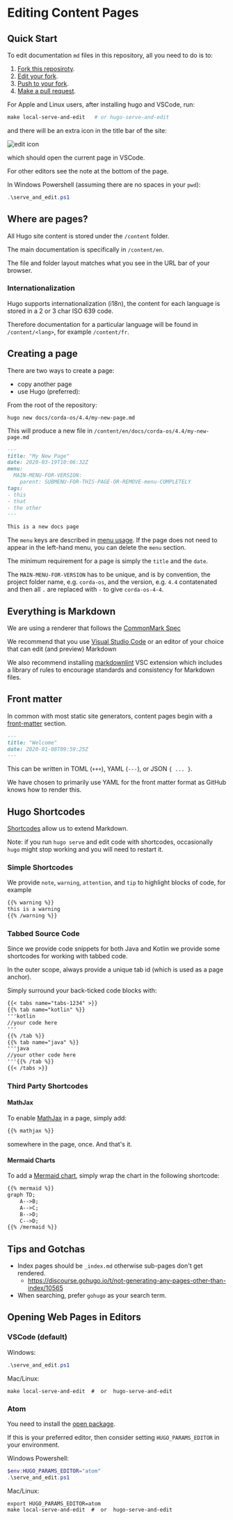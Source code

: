 # Editing Content Pages

## Quick Start

To edit documentation `md` files in this repository, all you need to do is to:

1. [Fork this reposiroty](https://guides.github.com/activities/forking/).
2. [Edit your fork](https://guides.github.com/activities/forking/#making-changes).
3. [Push to your fork](https://guides.github.com/activities/forking/#making-changes).
4. [Make a pull request](https://guides.github.com/activities/forking/#making-a-pull-request).

For Apple and Linux users, after installing hugo and VSCode, run:

```makefile
make local-serve-and-edit   # or hugo-serve-and-edit
```

and there will be an extra icon in the title bar of the site:

![edit icon](images/page-edit.png)

which should open the current page in VSCode.

For other editors see the note at the bottom of the page.

In Windows Powershell (assuming there are no spaces in your `pwd`):

```powershell
.\serve_and_edit.ps1
```

## Where are pages?

All Hugo site content is stored under the `/content` folder.

The main documentation is specifically in `/content/en`.

The file and folder layout matches what you see in the URL bar of your browser.

### Internationalization

Hugo supports internationalization (i18n), the content for each language is stored in a 2 or 3 char ISO 639 code.

Therefore documentation for a particular language will be found in `/content/<lang>`, for example `/content/fr`.

## Creating a page

There are two ways to create a page:

* copy another page
* use Hugo (preferred):

From the root of the repository:

```shell
hugo new docs/corda-os/4.4/my-new-page.md
```

This will produce a new file in `/content/en/docs/corda-os/4.4/my-new-page.md`

```markdown
---
title: "My New Page"
date: 2020-03-19T10:06:32Z
menu:
  MAIN-MENU-FOR-VERSION:
    parent: SUBMENU-FOR-THIS-PAGE-OR-REMOVE-menu-COMPLETELY
tags:
- this
- that
- the other
---

This is a new docs page
```

The `menu` keys are described in [menu usage](hugo-menus.md).  If the page does not need to appear in the left-hand menu, you can delete the `menu` section.

The minimum requirement for a page is simply the `title` and the `date`.

The `MAIN-MENU-FOR-VERSION` has to be unique, and is by convention, the project folder name, e.g. `corda-os`, and the version, e.g. `4.4` contatenated and then all `.` are replaced with `-` to give `corda-os-4-4`.

## Everything is Markdown

We are using a renderer that follows the [CommonMark Spec](https://spec.commonmark.org/0.29/)

We recommend that you use [Visual Studio Code](https://code.visualstudio.com/) or an editor of your choice that can edit (and preview) Markdown

We also recommend installing [markdownlint](https://marketplace.visualstudio.com/items?itemName=DavidAnson.vscode-markdownlint) VSC extension which includes a library of rules to encourage standards and consistency for Markdown files.

## Front matter

In common with most static site generators, content pages begin with a [front-matter](https://gohugo.io/content-management/front-matter) section.

```markdown
---
title: "Welcome"
date: 2020-01-08T09:59:25Z
---
```

This can be written in TOML (`+++`), YAML (`---`), or JSON `{ ... }`.

We have chosen to primarily use YAML for the front matter format as GitHub knows how to render this.

## Hugo Shortcodes

[Shortcodes](https://gohugo.io/content-management/shortcodes/#readout) allow us to extend Markdown.

Note:  if you run `hugo serve` and edit code with shortcodes, occasionally `hugo` might stop working and you will need to restart it.

### Simple Shortcodes

We provide `note`, `warning`, `attention`, and `tip` to highlight blocks of code, for example

```markdown
{{% warning %}}
this is a warning
{{% /warning %}}
```

### Tabbed Source Code

Since we provide code snippets for both Java and Kotlin we provide some shortcodes for working with tabbed code.

In the outer scope, always provide a unique tab id (which is used as a page anchor).

Simply surround your back-ticked code blocks with:

```markdown
{{< tabs name="tabs-1234" >}}
{{% tab name="kotlin" %}}
'''kotlin
//your code here
'''
{{% /tab %}}
{{% tab name="java" %}}
'''java
//your other code here
'''{{% /tab %}}
{{< /tabs >}}
```

### Third Party Shortcodes

#### MathJax

To enable [MathJax](https://www.mathjax.org/) in a page, simply add:

```markdown
{{% mathjax %}}
```

somewhere in the page, once.  And that's it.

#### Mermaid Charts

To add a [Mermaid chart](https://mermaid-js.github.io/mermaid/#/), simply wrap the chart in the following shortcode:

```markdown
{{% mermaid %}}
graph TD;
    A-->B;
    A-->C;
    B-->D;
    C-->D;
{{% /mermaid %}}
```

##  Tips and Gotchas

* Index pages should be `_index.md` otherwise sub-pages don't get rendered.
    * https://discourse.gohugo.io/t/not-generating-any-pages-other-than-index/10565
* When searching, prefer `gohugo` as your search term.

## Opening Web Pages in Editors

### VSCode (default)

Windows:

```powershell
.\serve_and_edit.ps1
```

Mac/Linux:
```shell
make local-serve-and-edit  #  or  hugo-serve-and-edit
```

### Atom

You need to install the [open package](https://atom.io/packages/open).

If this is your preferred editor, then consider setting `HUGO_PARAMS_EDITOR` in your environment.

Windows Powershell:

```powershell
$env:HUGO_PARAMS_EDITOR="atom"
.\serve_and_edit.ps1
```

Mac/Linux:
```shell
export HUGO_PARAMS_EDITOR=atom
make local-serve-and-edit  #  or  hugo-serve-and-edit
```
